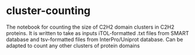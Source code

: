 # cluster-counting
The notebook for counting the size of C2H2 domain clusters in C2H2 proteins.
It is written to take as inputs iTOL-formatted .txt files from SMART database and tsv-formatted files from InterPro/Uniprot database.
Can be adapted to count any other clusters of protein domains

